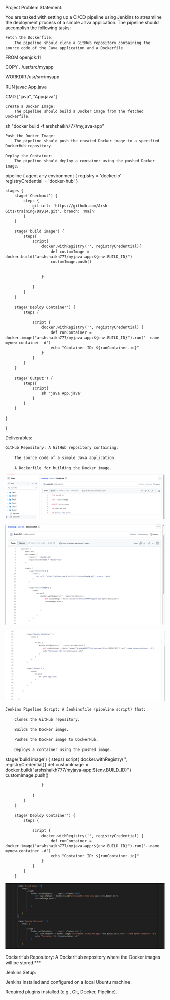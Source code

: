 Project
Problem Statement:

You are tasked with setting up a CI/CD pipeline using Jenkins to streamline the deployment process of a simple Java application. The pipeline should accomplish the following tasks:

    Fetch the Dockerfile:
        The pipeline should clone a GitHub repository containing the source code of the Java application and a Dockerfile.

FROM openjdk:11

COPY . /usr/src/myapp

WORKDIR /usr/src/myapp

RUN javac App.java

CMD ["java", "App.java"]



    Create a Docker Image:
        The pipeline should build a Docker image from the fetched Dockerfile.

sh "docker build -t arshshaikh777/myjava-app"



    Push the Docker Image:
        The pipeline should push the created Docker image to a specified DockerHub repository.

    Deploy the Container:
        The pipeline should deploy a container using the pushed Docker image.

pipeline {
    agent any
    environment {
        registry = 'docker.io'  
        registryCredential = 'docker-hub' 
    }

    stages {
        stage('Checkout') {
            steps {
                git url: 'https://github.com/Arsh-Git1/training/Day14.git', branch: 'main'
            }
        }

        stage('build image') {
            steps{
                script{
                    docker.withRegistry('', registryCredential){
                        def customImage = docker.build("arshshaikh777/myjava-app:${env.BUILD_ID}")
                        customImage.push()


                    }

                }
            }
        }

        stage('Deploy Container') {
            steps {

                script {
                    docker.withRegistry('', registryCredential) {
                        def runContainer = docker.image("arshshaikh777/myjava-app:${env.BUILD_ID}").run('--name mynew-container -d')
                        echo "Container ID: ${runContainer.id}"
                    }
                }
            }
        }

        stage('Output') {
            steps{
                script{
                    sh 'java App.java'
                }
            }
        }

    }


}

Deliverables:

    GitHub Repository: A GitHub repository containing:

        The source code of a simple Java application.

        A Dockerfile for building the Docker image.

![alt text](<Screenshot from 2024-07-31 16-45-08.png>)

![alt text](<Screenshot from 2024-07-31 16-46-30.png>)

![alt text](<Screenshot from 2024-07-31 16-46-45.png>)



    Jenkins Pipeline Script: A Jenkinsfile (pipeline script) that:

        Clones the GitHub repository.

        Builds the Docker image.

        Pushes the Docker image to DockerHub.

        Deploys a container using the pushed image.

stage('build image') {
            steps{
                script{
                    docker.withRegistry('', registryCredential){
                        def customImage = docker.build("arshshaikh777/myjava-app:${env.BUILD_ID}")
                        customImage.push()


                    }

                }
            }
        }

        stage('Deploy Container') {
            steps {

                script {
                    docker.withRegistry('', registryCredential) {
                        def runContainer = docker.image("arshshaikh777/myjava-app:${env.BUILD_ID}").run('--name mynew-container -d')
                        echo "Container ID: ${runContainer.id}"
                    }
                }
            }
        }

![alt text](<Screenshot from 2024-07-31 16-56-26.png>)


DockerHub Repository:
        A DockerHub repository where the Docker images will be stored.***

Jenkins Setup:

Jenkins installed and configured on a local Ubuntu machine.

Required plugins installed (e.g., Git, Docker, Pipeline).







